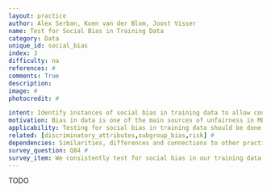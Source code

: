 ```yaml
---
layout: practice
author: Alex Serban, Koen van der Blom, Joost Visser
name: Test for Social Bias in Training Data
category: Data
unique_id: social_bias
index: 3
difficulty: na
references: #
comments: True
description:
image: #
photocredit: #

intent: Identify instances of social bias in training data to allow counteracting the effects of this bias in training and deployed models
motivation: Bias in data is one of the main sources of unfairness in ML applications. Responsible use of ML requires that developers of ML applications counteract such unfairness, which starts with identifying the sources of bias. #
applicability: Testing for social bias in training data should be done whenever you work with input data that contains information that relates to people. Not only when your data has explicit fields for gender, ethnicity, etc, but also seemingly inocuous data like location, name, or even hobbies might implicitly encode social traits.  #
related: [discriminatory_attributes,subgroup_bias,risk] #
dependencies: Similarities, differences and connections to other practices #
survey_question: Q84 #
survey_item: We consistently test for social bias in our training data (regarding e.g. gender or ethnicity).
---
```



TODO
